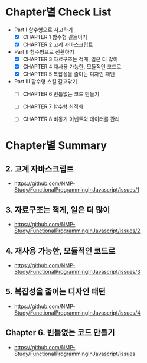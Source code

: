 # Chapter별 Check List
- Part I 함수형으로 사고하기
   - [x] CHAPTER 1 함수형 길들이기
   - [x] CHAPTER 2 고계 자바스크립트
- Part II 함수형으로 전환하기
   - [x] CHAPTER 3 자료구조는 적게, 일은 더 많이
   - [x] CHAPTER 4 재사용 가능한, 모듈적인 코드로
   - [x] CHAPTER 5 복잡성을 줄이는 디자인 패턴
- Part III 함수형 스킬 갈고닦기
   - [ ] CHAPTER 6 빈틈없는 코드 만들기
   - [ ] CHAPTER 7 함수형 최적화
   - [ ] CHAPTER 8 비동기 이벤트와 데이터를 관리


# Chapter별 Summary
## 2. 고계 자바스크립트
- https://github.com/NMP-Study/FunctionalProgrammingInJavascript/issues/1
## 3. 자료구조는 적게, 일은 더 많이
- https://github.com/NMP-Study/FunctionalProgrammingInJavascript/issues/2
## 4. 재사용 가능한, 모듈적인 코드로
- https://github.com/NMP-Study/FunctionalProgrammingInJavascript/issues/3
## 5. 복잡성을 줄이는 디자인 패턴
- https://github.com/NMP-Study/FunctionalProgrammingInJavascript/issues/4
## Chapter 6. 빈틈없는 코드 만들기
- https://github.com/NMP-Study/FunctionalProgrammingInJavascript/issues
